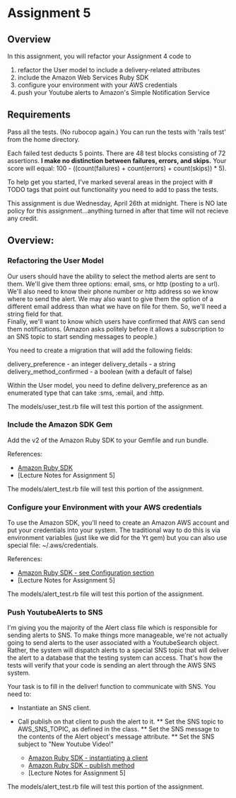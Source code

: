 # Assignment 5

## Overview

In this assignment, you will refactor your Assignment 4 code to
1)  refactor the User model to include a delivery-related attributes
2)  include the Amazon Web Services Ruby SDK
3)  configure your environment with your AWS credentials
4)  push your Youtube alerts to Amazon's Simple Notification Service


## Requirements

Pass all the tests.  (No rubocop again.)  You can run the tests with 'rails test'
from the home directory.

Each failed test deducts 5 points.  There are 48 test blocks consisting of
72 assertions.  **I make no distinction between failures, errors, and skips.**
Your score will equal: 100 - ((count(failures) + count(errors) + count(skips)) * 5).

To help get you started, I've marked several areas in the project with # TODO
tags that point out functionality you need to add to pass the tests.  

This assignment is due Wednesday, April 26th at midnight.  There is NO late policy for this assignment...anything turned in after that time will not recieve any credit.

## Overview:

### Refactoring the User Model

Our users should have the ability to select the method alerts are sent to them.
We'll give them three options:  email, sms, or http (posting to a url).  We'll
also need to know their phone number or http address so we know where to send
the alert.  We may also want to give them the option of a different email address
than what we have on file for them.  So, we'll need a string field for that.  
Finally, we'll want to know which users have confirmed that AWS can send them
notifications.  (Amazon asks politely before it allows a subscription to an
SNS topic to start sending messages to people.)

You need to create a migration that will add the following fields:

  delivery_preference       - an integer
  delivery_details          - a string
  delivery_method_confirmed - a boolean (with a default of false)

Within the User model, you need to define delivery_preference as an enumerated
type that can take :sms, :email, and :http.  

The models/user_test.rb file will test this portion of the assignment.


### Include the Amazon SDK Gem

Add the v2 of the Amazon Ruby SDK to your Gemfile and run bundle.

References:
  - [Amazon Ruby SDK](http://docs.aws.amazon.com/sdkforruby/api/index.html)
  - [Lecture Notes for Assignment 5]

The models/alert_test.rb file will test this portion of the assignment.


### Configure your Environment with your AWS credentials

To use the Amazon SDK, you'll need to create an Amazon AWS account and put your
credentials into your system.  The traditional way to do this is via environment
variables (just like we did for the Yt gem) but you can also use special file:
~/.aws/credentials.  

References:
  - [Amazon Ruby SDK - see Configuration section](http://docs.aws.amazon.com/sdkforruby/api/index.html)
  - [Lecture Notes for Assignment 5]

  The models/alert_test.rb file will test this portion of the assignment.



### Push YoutubeAlerts to SNS

I'm giving you the majority of the Alert class file which is responsible for
sending alerts to SNS.  To make things more manageable, we're not actually going
to send alerts to the user associated with a YoutubeSearch object.  Rather, the
system will dispatch alerts to a special SNS topic that will deliver the alert
to a database that the testing system can access.  That's how the tests will
verify that your code is sending an alert through the AWS SNS system.

Your task is to fill in the deliver! function to communicate with SNS.  You need
to:
  * Instantiate an SNS client.
  * Call publish on that client to push the alert to it.
    ** Set the SNS topic to AWS_SNS_TOPIC, as defined in the class.
    ** Set the SNS message to the contents of the Alert object's message attribute.
    ** Set the SNS subject to "New Youtube Video!"

    - [Amazon Ruby SDK - instantiating a client](http://docs.aws.amazon.com/sdkforruby/api/Aws/SNS.html)
    - [Amazon Ruby SDK - publish method](http://docs.aws.amazon.com/sdkforruby/api/Aws/SNS/Client.html#publish-instance_method)
    - [Lecture Notes for Assignment 5]

The models/alert_test.rb file will test this portion of the assignment.
